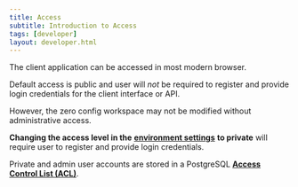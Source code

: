 ```yaml
---
title: Access
subtitle: Introduction to Access
tags: [developer]
layout: developer.html 
---
```


The client application can be accessed in most modern browser.

Default access is public and user will _not_ be required to register and provide login credentials for the client interface or API.

However, the zero config workspace may not be modified without administrative access.

**Changing the access level in the** [**environment settings**](../../environment_settings/access-control/) **to private** will require user to register and provide login credentials.

Private and admin user accounts are stored in a PostgreSQL [**Access Control List \(ACL\)**](../acl).